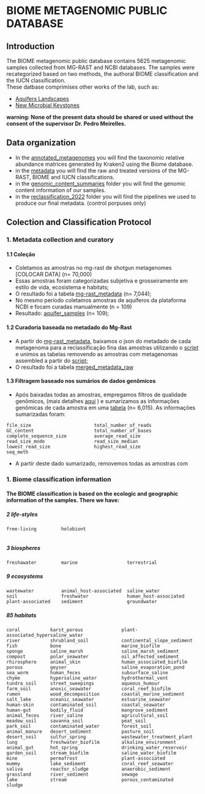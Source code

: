 # BIOME METAGENOMIC PUBLIC DATABASE

## Introduction  
  
The BIOME metagenomic public database contains 5625 metagenomic samples collected from MG-RAST and NCBI databases. The samples were recategorized based on two methods, the authoral BIOME classification and the IUCN classification.  
These datbase comprimises other works of the lab, such as:
- [Aquifers Landscapes](https://github.com/MeirellesLab/aquifer_metagenomes)
- [New Microbial Keystones](https://github.com/MeirellesLab/keystones_paper)

**warning: None of the present data should be shared or used without the consent of the supervisor Dr. Pedro Meirelles.**

## Data organization
- In the [annotated_metagenomes](annotated_metagenomes/) you will find the taxonomic relative abundance matrices generated by Kraken2 using the Biome database.  
- in the [metadata](metadata/) you will find the raw and treated versions of the MG-RAST, BIOME and IUCN classifications.  
- in the [genomic_content_summaries](genomic_content_summaries/) folder you will find the genomic content information of our samples.  
- in the [reclassification_2022](reclassification_2022/) folder you will find the pipelines we used to produce our final metadata. (control porpuses only)  

## Colection and Classification Protocol 

### 1. Metadata collection and curatory  
  
#### 1.1 Coleção  
- Coletamos as amostras no mg-rast de shotgun metagenomes [COLOCAR DATA] (n= 70,000)  
- Essas amostras foram categorizadas subjetiva e grosseiramente em estilo de vida, ecosistema e habitats;  
- O resultado foi a tabela [mg-rast_metadata](reclassification_2022/01_original_data/mg-rast_metadata.csv) (n= 7,044);  
- No mesmo período coletamos amostras de aquíferos da plataforma NCBI e focam curadas manualmente (n = 109)  
- Resultado: [aquifer_samples](reclassification_2022/01_original_data/aquifer_samples.csv) (n= 109);  

    
#### 1.2 Curadoria baseada no metadado do Mg-Rast
- A partir do [mg-rast_metadata](reclassification_2022/01_original_data/mg-rast_metadata.csv), baixamos o json do metadado de cada metagenoma para a reclassificação fina das amostras utilizando o [script](Python/mgrast_download_metadata.py) e unimos as tabelas removendo as amostras com metagenomas assembled a partir do [script](R/merge_tables.R);  
- O resultado foi a tabela [merged_metadata_raw](reclassification_2022/04_final_merge_and_reclassification/biome_classification/merged_metadata_raw.csv)  

#### 1.3 Filtragem baseado nos sumários de dados genômicos
- Após baixadas todas as amostras, empregamos filtros de qualidade genômicos, (mais detalhes [aqui](link_do_download) ) e sumarizamos as informações genômicas de cada amostra em uma [tabela](genomic_content_summaries/genomic_content_summaries.csv) (n= 6,015). As informações sumarizadas foram:  
```
file_size                       total_number_of_reads
GC_content                      total_number_of_bases
complete_sequence_size          average_read_size
read_size_mode                  read_size_median
lowest_read_size                highest_read_size
seq_meth

```
- A partir deste dado sumarizado, removemos todas as amostras com  

























































  
### 1. Biome classification information  

#### The BIOME classification is based on the ecologic and geographic information of the samples. There we have:  
  
##### 2 life-styles   
```
free-living         holobiont
  
```
##### 3 biospheres  
```
freshawater         marine                  terrestrial
```
  
##### 9 ecosystems  
```
wastewater          animal_host-associated  saline_water 
soil                freshwater              human_host-associated
plant-associated    sediment                groundwater
```

##### 85 habitats  
                                                                                                                                                       
```
coral           karst_porous              plant-associated_hypersaline_water
river           shrubland_soil            continental_slope_sediment
fish            bone                      marine_biofilm
sponge          saline_marsh              saline_marsh_sediment
compost         polar_seawater            oil_affected_sediment
rhirosphere     animal_skin               human_associated_biofilm
porous          geyser                    saline_evaporation_pond
sea_worm        human_feces               subsurface_saline
chyme           hypersaline_water         hydrothermal_vent
tundra_soil     street_sweepings          aqueous_humour
farm_soil       anoxic_seawater           coral_reef_biofilm
rumen           wood_decomposition        coastal_marine_sediment
salt_lake       oceanic_seawater          estuarine_seawater
human-skin      contaminated_soil         coastal_seawater
human-gut       bodily_fluid              mangrove_sediment
animal_feces    river_saline              agricultural_soil
meadow_soil     savanna_soil              peat_soil
park_soil       contaminated_water        forest_soil
animal_manure   desert_sediment           pasture_soil
desert_soil     sulfur_spring             wastewater_treatment_plant
lung            freshwater_biofilm        alkaline_environment
animal_gut      hot_spring                drinking_water_reservoir
garden_soil     stream_biofilm            saline_water_biofilm
mine            permafrost                plant-associated
mummy           lake_sediment             coral_reef_seawater
saliva          reactor_sludge            anaerobic_sediment
grassland       river_sediment            sewage
lake            stream                    porous_contaminated
sludge

```








